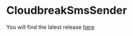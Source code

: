 # CloudbreakSmsSender

You will find the latest release [here](https://github.com/JuliusKreutz/CloudbreakSmsSender/releases/latest)
